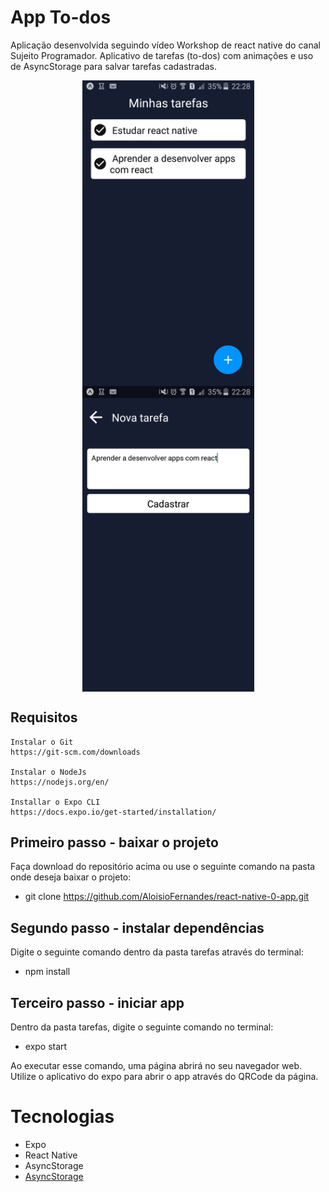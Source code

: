 # App To-dos
 Aplicação desenvolvida seguindo vídeo Workshop de react native do canal Sujeito Programador. Aplicativo de tarefas (to-dos) com animações e uso de AsyncStorage para salvar tarefas cadastradas.

<p align="center">
  <img align="center" src=".github/Mobile Home.png" alt="Página inicial" width="275" border="0">
  <img align="center" src=".github/Mobile Add Task.png" alt="Adicionar tarefas" width="275" border="0">
</p>

## Requisitos
    Instalar o Git
    https://git-scm.com/downloads

    Instalar o NodeJs
    https://nodejs.org/en/

    Installar o Expo CLI
    https://docs.expo.io/get-started/installation/

## Primeiro passo - baixar o projeto
Faça download do repositório acima ou use o seguinte comando na pasta onde deseja baixar o projeto:
 - git clone https://github.com/AloisioFernandes/react-native-0-app.git

## Segundo passo - instalar dependências
Digite o seguinte comando dentro da pasta tarefas através do terminal:
 - npm install

## Terceiro passo - iniciar app
Dentro da pasta tarefas, digite o seguinte comando no terminal: 
 - expo start

Ao executar esse comando, uma página abrirá no seu navegador web. Utilize o aplicativo do expo para abrir o app através do QRCode da página.

# Tecnologias
 - Expo
 - React Native
 - AsyncStorage
 - <a href="https://react-native-community.github.io/async-storage/">AsyncStorage</a>